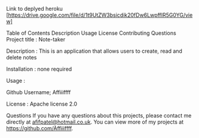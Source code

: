 Link to deplyed heroku
[https://drive.google.com/file/d/1t9UtZW3bsicdik20fDw6LwpffIR5G0YG/view]

Table of Contents
Description
Usage
License
Contributing
Questions
Project title :
Note-taker

Description :
This is an application that allows users to create, read and delete notes

Installation :
none required

Usage :

Github Username;
Affiiiffff

License :
Apache license 2.0

Questions
If you have any questions about this projects, please contact me directly at afifpatel@hotmail.co.uk. You can view more of my projects at https://github.com/Affiiiffff.
